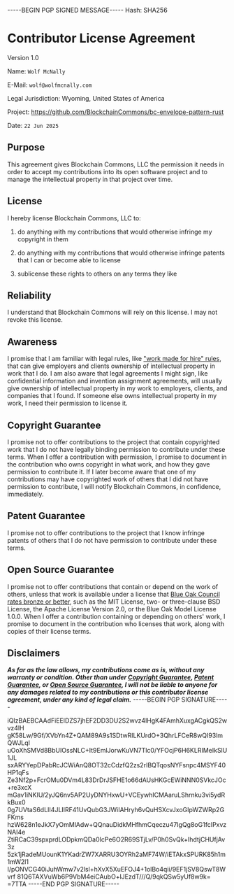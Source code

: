 -----BEGIN PGP SIGNED MESSAGE-----
Hash: SHA256

# Contributor License Agreement

Version 1.0

Name: `Wolf McNally`

E-Mail: `wolf@wolfmcnally.com`

Legal Jurisdiction: Wyoming, United States of America

Project: https://github.com/BlockchainCommons/bc-envelope-pattern-rust

Date: `22 Jun 2025`

## Purpose

This agreement gives Blockchain Commons, LLC the permission it needs in order to accept my contributions into its open software project and to manage the intellectual property in that project over time.

## License

I hereby license Blockchain Commons, LLC to:

1.  do anything with my contributions that would otherwise infringe my copyright in them

2.  do anything with my contributions that would otherwise infringe patents that I can or become able to license

3.  sublicense these rights to others on any terms they like

## Reliability

I understand that Blockchain Commons will rely on this license.  I may not revoke this license.

## Awareness

I promise that I am familiar with legal rules, like ["work made for hire" rules](http://worksmadeforhire.com), that can give employers and clients ownership of intellectual property in work that I do.  I am also aware that legal agreements I might sign, like confidential information and invention assignment agreements, will usually give ownership of intellectual property in my work to employers, clients, and companies that I found.  If someone else owns intellectual property in my work, I need their permission to license it.

## Copyright Guarantee

I promise not to offer contributions to the project that contain copyrighted work that I do not have legally binding permission to contribute under these terms.  When I offer a contribution with permission, I promise to document in the contribution who owns copyright in what work, and how they gave permission to contribute it.  If I later become aware that one of my contributions may have copyrighted work of others that I did not have permission to contribute, I will notify Blockchain Commons, in confidence, immediately.

## Patent Guarantee

I promise not to offer contributions to the project that I know infringe patents of others that I do not have permission to contribute under these terms.

## Open Source Guarantee

I promise not to offer contributions that contain or depend on the work of others, unless that work is available under a license that [Blue Oak Council rates bronze or better](https://blueoakconcil.org/list), such as the MIT License, two- or three-clause BSD License, the Apache License Version 2.0, or the Blue Oak Model License 1.0.0.  When I offer a contribution containing or depending on others' work, I promise to document in the contribution who licenses that work, along with copies of their license terms.

## Disclaimers

***As far as the law allows, my contributions come as is, without any warranty or condition.  Other than under [Copyright Guarantee](#copyright-guarantee), [Patent Guarantee](#patent-guarantee), or [Open Source Guarantee](#open-source-guarantee), I will not be liable to anyone for any damages related to my contributions or this contributor license agreement, under any kind of legal claim.***
-----BEGIN PGP SIGNATURE-----

iQIzBAEBCAAdFiEElDZS7jhEF2DD3DU2S2wvz4lHgK4FAmhXuxgACgkQS2wvz4lH
gK58Lw/9Gf/XVbYn4Z+QAM89A9s1SDtwRILKUrdO+3QhrLFCeR8wQI93lmQWJLqI
uOoXhSMVd8BbUIOssNLC+It9EmlJorwKuVN7Tlc0/YFOcjP6H6KLRIMeIkSlU1JL
sxARYYepDPabRcJCWiAnQ8OT32cCdzfQ2zs2rIBQTqosNYFsnpc4MSYF40HP1qFs
Ze3Nf2p+FcrOMu0DVm4L83DrDrJSFHE1o66dAUsHKGcEWiNNN0SVkcJOc+re3xcX
mGav1iNKIU/2yJQ6nv5AP2UyDNYHxwU+VCEywhICMAaruLShrnku3vi5ydRkBux0
0g7UVtaS6dLII4JLIIRF41UvQubG3JWiIAHryh6vQuHSXcvJxoGIpWZWRp2GFKms
hzW628n1eJkX7yOmMlAdw+QQnauDidkMHfhmCqeczu47IgQg8oG1fcIPxvzNAI4e
ZtiRCaC39spxprdLODpkmQDa0IcPe6O2R69STjLv/P0h0SvQk+IhdtjCHUfjAv3z
5zk1jRadeMUounK1YKadrZW7XARRU3OYRh2aMF74W/iETAkxSPURK85h1m1mW2l1
I/pONVCG40iJuhWmw7v2lsl+hXvX5XuEFOJ4+1olBo4qii/9EF1jSV8QswT8Wvrf
81Q6TAXVuWb6P9VbM4eiCAubO+lJEzdT///Q/9qkQSw5yUf8w9k=
=7TTA
-----END PGP SIGNATURE-----
